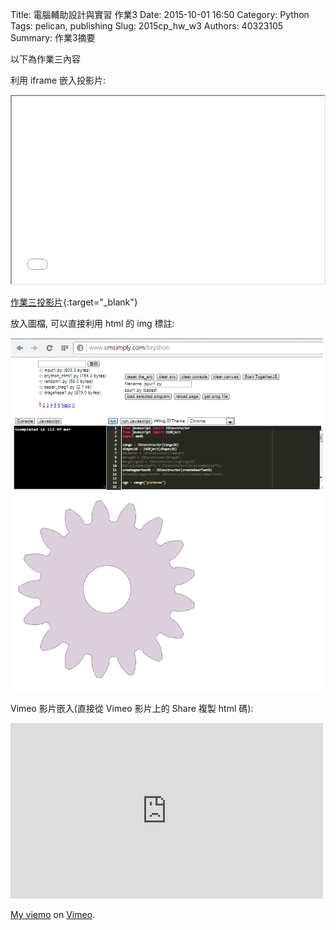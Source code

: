 Title: 電腦輔助設計與實習 作業3
Date: 2015-10-01 16:50
Category: Python
Tags: pelican, publishing
Slug: 2015cp_hw_w3
Authors: 40323105
Summary: 作業3摘要

以下為作業三內容

利用 iframe 嵌入投影片:

<iframe src="simplest2.html" width="500" height="300"></iframe>

[作業三投影片](simplest2.html){:target="_blank"}


放入圖檔, 可以直接利用 html 的 img 標註:

<img src="images/spur.png" width="500" alt="正齒輪繪圖"></img>

Vimeo 影片嵌入(直接從 Vimeo 影片上的 Share 複製 html 碼):

<iframe src="https://player.vimeo.com/video/137724068" width="500" height="281" frameborder="0" webkitallowfullscreen mozallowfullscreen allowfullscreen></iframe> <p><a href="https://vimeo.com/137724068">My  viemo</a> on <a href="https://vimeo.com/home/myvideos">Vimeo</a>.</p>
